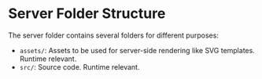 # Server Folder Structure

The server folder contains several folders for different purposes:
- `assets/`: Assets to be used for server-side rendering like SVG templates. Runtime relevant.
- `src/`: Source code. Runtime relevant.
